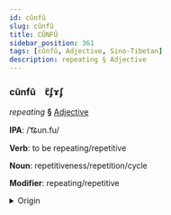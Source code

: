 ```yaml
---
id: cûnfû
slug: cûnfû
title: CÛNFÛ
sidebar_position: 361
tags: [cûnfû, Adjective, Sino-Tibetan]
description: repeating § Adjective
---
```


### cûnfû&emsp;<span kind="abugida">ꞇ̃ʄɤʄ</span>

*repeating* **§** [Adjective](../../tags/Adjective)

**IPA**: /ˈt͡ɕun.fu/

**Verb**: to be repeating/repetitive

**Noun**: repetitiveness/repetition/cycle

**Modifier**: repeating/repetitive

<details>
    <summary>Origin</summary>
    Mandarin 重複 chóngfù /ʈ͡ʂʰʊŋfu/<br/>
    <em>Sino-Tibetan Language Family</em>
</details>